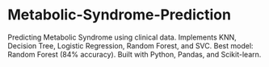 # Metabolic-Syndrome-Prediction
Predicting Metabolic Syndrome using clinical data. Implements KNN, Decision Tree, Logistic Regression, Random Forest, and SVC. Best model: Random Forest (84% accuracy). Built with Python, Pandas, and Scikit-learn.
